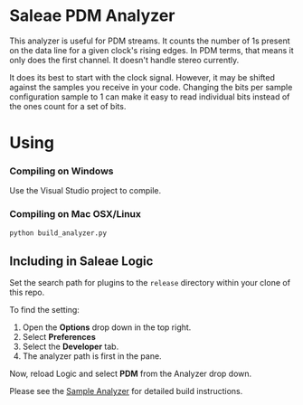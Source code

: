 # Saleae PDM Analyzer
This analyzer is useful for PDM streams. It counts the number of 1s present on
the data line for a given clock's rising edges. In PDM terms, that means it only
does the first channel. It doesn't handle stereo currently.

It does its best to start with the clock signal. However, it may be shifted
against the samples you receive in your code. Changing the bits per sample
configuration sample to 1 can make it easy to read individual bits instead of the
ones count for a set of bits.

# Using

### Compiling on Windows

Use the Visual Studio project to compile.

### Compiling on Mac OSX/Linux

```bash
python build_analyzer.py
```

## Including in Saleae Logic
Set the search path for plugins to the `release` directory within your clone of
this repo.

To find the setting:

1. Open the **Options** drop down in the top right.
2. Select **Preferences**
3. Select the **Developer** tab.
4. The analyzer path is first in the pane.

Now, reload Logic and select **PDM** from the Analyzer drop down.

Please see the [Sample Analyzer](https://github.com/saleae/SampleAnalyzer/blob/master/readme.md) for detailed build instructions.

